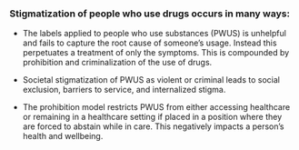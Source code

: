 <!-- Section Level Feedback -->
<div class="columns">
  <div class="column is-7">

### Stigmatization of people who use drugs occurs in many ways:
- The labels applied to people who use substances (PWUS) is unhelpful and fails to capture the root cause of someone’s usage. Instead this perpetuates a treatment of only the symptoms. This is compounded by prohibition and criminalization of the use of drugs.
- Societal stigmatization of PWUS as violent or criminal leads to social exclusion, barriers to service, and internalized stigma.
- The prohibition model restricts PWUS from either accessing healthcare or remaining in a healthcare setting if placed in a position where they are forced to abstain while in care. This negatively impacts a person’s health and wellbeing.
  
  </div>
</div>

